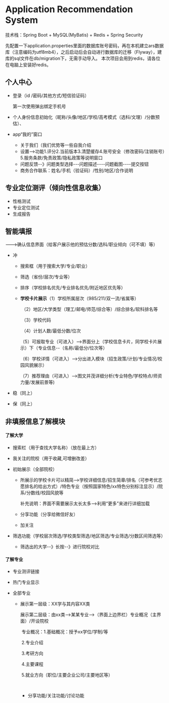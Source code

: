 # Application Recommendation System
技术栈：Spring Boot + MySQL(MyBatis) + Redis + Spring Security

先配置一下application.properties里面的数据库账号密码，再在本机建立ars数据库（注意编码为utf8mb4），之后启动后会自动进行数据库的迁移（Flyway），建库的sql文件在db/migration下，无需手动导入。
本次项目会用到redis，请各位在电脑上安装好redis。

## 个人中心

* 登录（id /密码/其他方式/短信验证码）

  第一次使用弹出绑定手机号

* 个人身份信息初始化（昵称/头像/地区/学校/高考模式（选科/文理）/分数预估）、

* app“我的”窗口   

  * 关于我们（我们优势等一些自我介绍
  * 设置-->功能1.评分2.当前版本3.清楚缓存4.账号安全（修改密码/注销账号）5.服务条款/免责政策/隐私政策等说明窗口
  * 问题反馈--》问题类型选择---问题描述----问题截图----提交按钮
  * 商务合作联系：姓名/手机（验证码）/性别/地区/合作说明

## 专业定位测评（倾向性信息收集）

* 性格测试
* 专业定位测试
* 生成报告

## 智能填报

--->确认信息界面（给客户展示他的预估分数/选科/职业倾向（可不填）等）

* 冲

  - 搜索框（用于搜索大学/专业/职业）

  - 筛选（省份/层次/专业等）

  - 排序（学校排名优先/专业排名优先/附近地区优先等）

  - **学校卡片展示**（1）学校所属层次（985/211/双一流/省属等）

    ​               （2）地区/大学类型（理工/邮电/师范/综合等）/综合排名/软科排名等

    ​               （3）学校代码

    ​               （4）计划人数/最低分数/位次

    ​               （5）可报取专业（可进入）-->界面分上（学校信息卡片，同学校卡片展示）下（专业信息--（名称/最低分/位次等）

    ​               （6）学校详情（可进入）-->分出进入模块（招生政策/计划/专业情况/校园风貌展示）

    ​               （7）推荐理由（可进入）-->图文并茂详细分析(专业特色/学校特点/师资力量/发展前景等)

* 稳（同上）

* 保（同上）

## 非填报信息了解模块

#### 了解大学

* 搜索栏（用于查找大学名称）（放在最上方）

* 我关注的院校（用于收藏,可增删改差）

* 初始展示（全部院校）

  * 所展示的学校卡片可以精简-->学校详细信息/招生简章/排名（可参考优志愿排名的给出方式）/特色专业（按照国家特色/xx特色分别标注显示）/院系/分数线/校园风貌等

    补充说明：界面不需要展示太长太多-->利用“更多”来进行详细加载

  * 分享功能（分享给微信好友）

  * 加关注

* 筛选功能（学校层次筛选/学校类型筛选/地区筛选/专业筛选/分数区间筛选等）

  * 筛选出的大学--》长按--》进行院校对比

#### 了解专业

* 专业测评链接

* 热门专业显示

* 全部专业

  * 展示第一层级：XX学与其内容XX类

    展示第二层级：由xx类-->某某专业-->（界面上边界栏）专业概况（主界面）/开设院校

    ​                           专业概况：1.基础概况：授予xx学位/学制/等

    ​                                               2.专业介绍

    ​                                               3.考研方向 

    ​                                               4.主要课程

    ​                                               5.就业方向（职位/主要企业公司/主要地区等）

    ​           

    * 分享功能/关注功能/讨论功能

